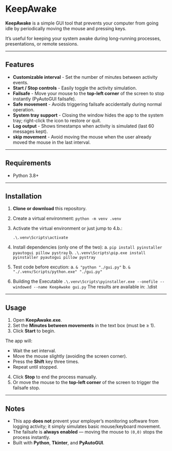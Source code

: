 # KeepAwake

**KeepAwake** is a simple GUI tool that prevents your computer from going idle by periodically moving the mouse and pressing keys.  

It’s useful for keeping your system awake during long-running processes, presentations, or remote sessions.

---

## Features

- **Customizable interval** - Set the number of minutes between activity events.
- **Start / Stop controls** - Easily toggle the activity simulation.
- **Failsafe** - Move your mouse to the **top-left corner** of the screen to stop instantly (PyAutoGUI failsafe).
- **Safe movement** - Avoids triggering failsafe accidentally during normal operation.
- **System tray support** - Closing the window hides the app to the system tray; right-click the icon to restore or quit.
- **Log output** - Shows timestamps when activity is simulated (last 60 messages kept).
- **skip movement** - Avoid moving the mouse when the user already moved the mouse in the last interval.
---

## Requirements

- Python 3.8+
---

## Installation

1. **Clone or download** this repository.

2. Create a virtual environment:
   ```python -m venv .venv```

3. Activate the virtual environment or just jump to 4.b.:

   ```.\.venv\Scripts\activate```
4. Install dependencies (only one of the two):
  a. ```pip install pyinstaller pyautogui pillow pystray```
  b. ```.\.venv\Scripts\pip.exe install pyinstaller pyautogui pillow pystray```

5. Test code before excution:
    a. ```& "python "./gui.py"```
    b. ```& "./.venv/Scripts/python.exe" "./gui.py"```

6. Building the Executable
```.\.venv\Scripts\pyinstaller.exe --onefile --windowed --name KeepAwake gui.py```
The results are available in: .\dist

---
## Usage

1. Open **KeepAwake.exe**.
2. Set the **Minutes between movements** in the text box (must be ≥ 1).
3. Click **Start** to begin.

The app will:

- Wait the set interval.
- Move the mouse slightly (avoiding the screen corner).
- Press the **Shift** key three times.
- Repeat until stopped.

4. Click **Stop** to end the process manually.
5. Or move the mouse to the **top-left corner** of the screen to trigger the failsafe stop.

---

## Notes

- This app **does not** prevent your employer’s monitoring software from logging activity; it simply simulates basic mouse/keyboard movement.
- The failsafe is **always enabled** — moving the mouse to `(0,0)` stops the process instantly.
- Built with **Python**, **Tkinter**, and **PyAutoGUI**.
